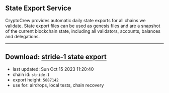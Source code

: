 ## State Export Service
CryptoCrew provides automatic daily state exports for all chains we validate. State export files can be used as genesis files and are a snapshot of the current blockchain state, including all validators, accounts, balances and delegations.

---
**Download: [stride-1 state export](https://dl.ccvalidators.com/SERVICE/stride/stride-1_export_5887142.json)**
---

- last updated: Sun Oct 15 2023 11:20:40
- chain id: `stride-1`
- export height: `5887142`
- use for: airdrops, local tests, chain recovery
